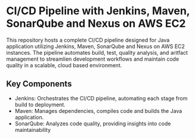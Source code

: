 # CI/CD Pipeline with Jenkins, Maven, SonarQube and Nexus on AWS EC2
This repository hosts a complete CI/CD pipeline designed for Java application utilizing Jenkins, Maven, SonarQube and Nexus on AWS EC2 instances. The pipeline automates build, test, quality analysis, and aritfact management to streamlien development workflows and maintain code quality in a scalable, cloud based environment. 

## Key Components 
- Jenkins: Orchestrates the CI/CD pipeline, automating each stage from build to deployment. 
- Maven: Manages dependencies, compiles code and builds the Java application. 
- SonarQube: Analyzes code quality, providing insights into code maintainability